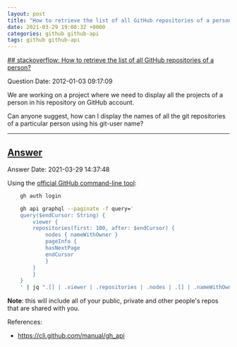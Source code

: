 ```yaml
---
layout: post
title: "How to retrieve the list of all GitHub repositories of a person?"
date: 2021-03-29 19:08:32 +0000
categories: github github-api
tags: github github-api
---
```


[## stackoverflow: How to retrieve the list of all GitHub repositories of a person?](https://stackoverflow.com/questions/8713596/how-to-retrieve-the-list-of-all-github-repositories-of-a-person)

Question Date: 2012-01-03 09:17:09

We are working on a project where we need to display all the projects of a person in his  repository on GitHub account.

Can anyone suggest, how can I display the names of all the git repositories of a particular person using his git-user name?

----

## [Answer](https://stackoverflow.com/a/66859755/452281)


Answer Date: 2021-03-29 14:37:48

Using the [official GitHub command-line tool](https://github.com/cli/cli):

```bash
    gh auth login

    gh api graphql --paginate -f query='
    query($endCursor: String) {
        viewer {
        repositories(first: 100, after: $endCursor) {
            nodes { nameWithOwner }
            pageInfo {
            hasNextPage
            endCursor
            }
        }
        }
    }
    ' | jq ".[] | .viewer | .repositories | .nodes | .[] | .nameWithOwner"
```

**Note**: this will include all of your public, private and other people's repos that are shared with you.

References:

* https://cli.github.com/manual/gh_api

